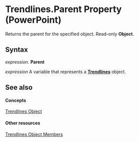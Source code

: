 
# Trendlines.Parent Property (PowerPoint)

Returns the parent for the specified object. Read-only  **Object**.


## Syntax

 _expression_. **Parent**

 _expression_ A variable that represents a **[Trendlines](8ac46695-aae0-3611-ebf7-c7339ea733ab.md)** object.


## See also


#### Concepts


[Trendlines Object](8ac46695-aae0-3611-ebf7-c7339ea733ab.md)
#### Other resources


[Trendlines Object Members](78e5b00e-c82e-ec6c-0e73-bbdcda080165.md)
